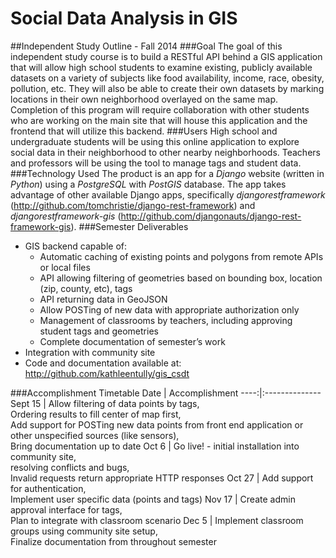 Social Data Analysis in GIS
===========================
##Independent Study Outline - Fall 2014
###Goal
The goal of this independent study course is to build a RESTful API behind a GIS application that will allow high school students to examine existing, publicly available datasets on a variety of subjects like food availability, income, race, obesity, pollution, etc. They will also be able to create their own datasets by marking locations in their own neighborhood overlayed on the same map. Completion of this program will require collaboration with other students who are working on the main site that will house this application and the frontend that will utilize this backend. 
###Users
High school and undergraduate students will be using this online application to explore social data in their neighborhood to other nearby neighborhoods. Teachers and professors will be using the tool to manage tags and student data.
###Technology Used
The product is an app for a *Django* website (written in *Python*) using a *PostgreSQL* with *PostGIS* database. The app takes advantage of other available Django apps, specifically *djangorestframework* (http://github.com/tomchristie/django-rest-framework) and *djangorestframework-gis* (http://github.com/djangonauts/django-rest-framework-gis).
###Semester Deliverables
* GIS backend capable of:
  * Automatic caching of existing points and polygons from remote APIs or local files
  * API allowing filtering of geometries based on bounding box, location (zip, county, etc), tags
  * API returning data in GeoJSON
  * Allow POSTing of new data with appropriate authorization only
  * Management of  classrooms by teachers, including approving student tags and geometries
  * Complete documentation of semester’s work
* Integration with community site
* Code and documentation available at: http://github.com/kathleentully/gis_csdt

###Accomplishment Timetable
Date | Accomplishment
----:|:--------------
Sept&nbsp;15 | Allow filtering of data points by tags,<br />Ordering results to fill center of map first,<br />Add support for POSTing new data points from front end application or other unspecified sources (like sensors),<br />Bring documentation up to date
Oct&nbsp;6 | Go live! - initial installation into community site,<br />resolving conflicts and bugs,<br />Invalid requests return appropriate HTTP responses
Oct&nbsp;27 | Add support for authentication,<br />Implement user specific data (points and tags)
Nov&nbsp;17 | Create admin approval interface for tags,<br />Plan to integrate with classroom scenario
Dec&nbsp;5 | Implement classroom groups using community site setup,<br />Finalize documentation from throughout semester


